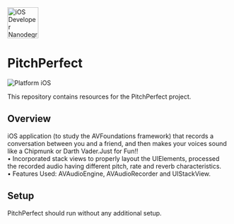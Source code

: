 <img src="https://s3-us-west-1.amazonaws.com/udacity-content/degrees/catalog-images/nd003.png" alt="iOS Developer Nanodegree logo" height="70" >

# PitchPerfect 

![Platform iOS](https://img.shields.io/badge/nanodegree-iOS-blue.svg)

This repository contains resources for the PitchPerfect project.

## Overview

iOS application (to study the AVFoundations framework) that records a conversation between you and a friend, and then makes your voices sound like a Chipmunk or Darth Vader.Just for Fun!!<br>
• Incorporated stack views to properly layout the UIElements, processed the recorded audio having different pitch, rate and reverb characteristics.<br>
• Features Used: AVAudioEngine, AVAudioRecorder and UIStackView.<br>
## Setup

PitchPerfect should run without any additional setup.


